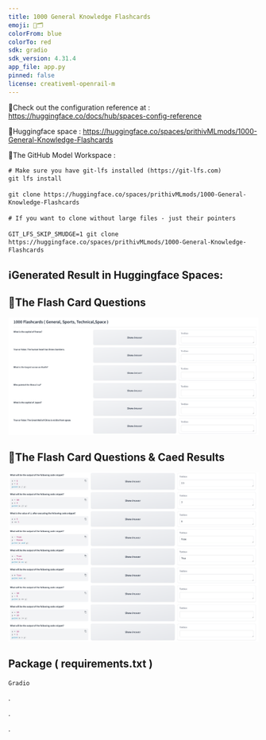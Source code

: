 ```yaml
---
title: 1000 General Knowledge Flashcards
emoji: 📇🗂️
colorFrom: blue
colorTo: red
sdk: gradio
sdk_version: 4.31.4
app_file: app.py
pinned: false
license: creativeml-openrail-m
---
```



🚀Check out the configuration reference at : https://huggingface.co/docs/hub/spaces-config-reference

🚀Huggingface space : https://huggingface.co/spaces/prithivMLmods/1000-General-Knowledge-Flashcards

🚀The GitHub Model Workspace : 
    
    # Make sure you have git-lfs installed (https://git-lfs.com)
    git lfs install
    
    git clone https://huggingface.co/spaces/prithivMLmods/1000-General-Knowledge-Flashcards
    
    # If you want to clone without large files - just their pointers
    
    GIT_LFS_SKIP_SMUDGE=1 git clone https://huggingface.co/spaces/prithivMLmods/1000-General-Knowledge-Flashcards

## ℹ️Generated Result in Huggingface Spaces:

## 🔮The Flash Card Questions

![alt text](assets/1000.png)

## 🔮The Flash Card Questions & Caed Results

![alt text](assets/1001.png)

## Package ( requirements.txt ) 

    Gradio



.

.

.
